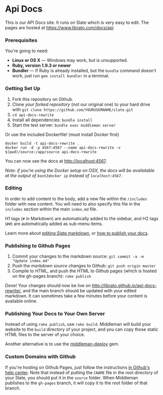 Api Docs
========

This is our API Docs site. It runs on Slate which is very easy to edit. The pages are hosted at
https://www.librato.com/docs/api

### Prerequisites

You're going to need:

 - **Linux or OS X** — Windows may work, but is unsupported.
 - **Ruby, version 1.9.3 or newer**
 - **Bundler** — If Ruby is already installed, but the `bundle` command doesn't work, just run `gem install bundler` in a terminal.

### Getting Set Up

 1. Fork this repository on Github.
 2. Clone *your forked repository* (not our original one) to your hard drive with `git clone https://github.com/YOURUSERNAME/slate.git`
 3. `cd api-docs-rewrite`
 4. Install all dependencies: `bundle install`
 5. Start the test server: `bundle exec middleman server`

Or use the included Dockerfile! (must install Docker first)

```shell
docker build -t api-docs-rewrite .
docker run -d -p 4567:4567 --name api-docs-rewrite -v $(pwd)/source:/app/source api-docs-rewrite
```

You can now see the docs at <http://localhost:4567>.

*Note: if you're using the Docker setup on OSX, the docs will be
availalable at the output of `boot2docker ip` instead of `localhost:4567`.*

### Editing

In order to add content to the body, add a new file within the `/includes` folder with new content. You will need to also specify this file in the `includes` section within the main `index.md` file.

H1 tags (`#` in Markdown) are automatically added to the sidebar, and H2 tags (`##`) are automatically added as sub-menu items.

Learn more about [editing Slate markdown](https://github.com/tripit/slate/wiki/Markdown-Syntax), or [how to publish your docs](https://github.com/tripit/slate/wiki/Deploying-Slate).

### Publishing to Github Pages

 1. Commit your changes to the markdown source: `git commit -a -m "Update index.md"`
 2. Push the *markdown source* changes to Github: `git push origin master`
 3. Compile to HTML, and push the HTML to Github pages (which is hosted on the gh-pages branch): `rake publish`

Done! Your changes should now be live on http://librato.github.io/api-docs-rewrite/, and the main branch should be updated with your edited markdown. It can sometimes take a few minutes before your content is available online.

### Publishing Your Docs to Your Own Server

Instead of using `rake publish`, use `rake build`. Middleman will build your website to the `build` directory of your project, and you can copy those static HTML files to the server of your choice.

Another alternative is to use the [middleman-deploy](https://github.com/middleman-contrib/middleman-deploy) gem. 

### Custom Domains with Github

If you're hosting on Github Pages, just follow the instructions [in Github's help center](https://help.github.com/articles/setting-up-a-custom-domain-with-github-pages/). Note that instead of putting the `CNAME` file in the root directory of your Slate, you should put it in the `source` folder. When Middleman publishes to the `gh-pages` branch, it will copy it to the root folder of that branch.
